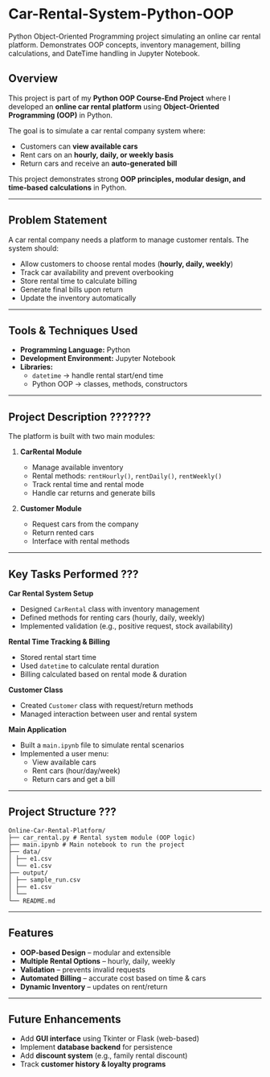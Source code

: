 # Car-Rental-System-Python-OOP
Python Object-Oriented Programming project simulating an online car rental platform. Demonstrates OOP concepts, inventory management, billing calculations, and DateTime handling in Jupyter Notebook.


## Overview
This project is part of my **Python OOP Course-End Project** where I developed an **online car rental platform** using **Object-Oriented Programming (OOP)** in Python.

The goal is to simulate a car rental company system where:  
- Customers can **view available cars**  
- Rent cars on an **hourly, daily, or weekly basis**  
- Return cars and receive an **auto-generated bill**  

This project demonstrates strong **OOP principles, modular design, and time-based calculations** in Python.

---

## Problem Statement
A car rental company needs a platform to manage customer rentals. The system should:  
- Allow customers to choose rental modes (**hourly, daily, weekly**)  
- Track car availability and prevent overbooking  
- Store rental time to calculate billing  
- Generate final bills upon return  
- Update the inventory automatically  

---

## Tools & Techniques Used
- **Programming Language:** Python  
- **Development Environment:** Jupyter Notebook  
- **Libraries:**  
  - `datetime` → handle rental start/end time  
  - Python OOP → classes, methods, constructors  

---

## Project Description ???????
The platform is built with two main modules:

1. **CarRental Module**  
   - Manage available inventory  
   - Rental methods: `rentHourly()`, `rentDaily()`, `rentWeekly()`  
   - Track rental time and rental mode  
   - Handle car returns and generate bills  

2. **Customer Module**  
   - Request cars from the company  
   - Return rented cars  
   - Interface with rental methods  

---

## Key Tasks Performed ??? 

**Car Rental System Setup**  
- Designed `CarRental` class with inventory management  
- Defined methods for renting cars (hourly, daily, weekly)  
- Implemented validation (e.g., positive request, stock availability)  

**Rental Time Tracking & Billing**  
- Stored rental start time  
- Used `datetime` to calculate rental duration  
- Billing calculated based on rental mode & duration  

**Customer Class**  
- Created `Customer` class with request/return methods  
- Managed interaction between user and rental system  

**Main Application**  
- Built a `main.ipynb` file to simulate rental scenarios  
- Implemented a user menu:  
  - View available cars  
  - Rent cars (hour/day/week)  
  - Return cars and get a bill  

---

## Project Structure ??? 
```
Online-Car-Rental-Platform/
├── car_rental.py # Rental system module (OOP logic)
├── main.ipynb # Main notebook to run the project
├── data/
│ ├── e1.csv
│ └── e1.csv
├── output/
│ ├── sample_run.csv
│ ├── e1.csv
│ └── 
└── README.md 

```


---

## Features
- **OOP-based Design** – modular and extensible  
- **Multiple Rental Options** – hourly, daily, weekly  
- **Validation** – prevents invalid requests  
- **Automated Billing** – accurate cost based on time & cars  
- **Dynamic Inventory** – updates on rent/return  

---

## Future Enhancements
- Add **GUI interface** using Tkinter or Flask (web-based)  
- Implement **database backend** for persistence  
- Add **discount system** (e.g., family rental discount)  
- Track **customer history & loyalty programs**  










